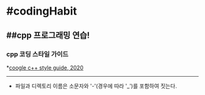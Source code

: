 #codingHabit
===========
##cpp 프로그래밍 연습!
--------------------
### cpp 코딩 스타일 가이드
*[coogle c++ style guide, 2020](https://google.github.io/styleguide/cppguide.html)
***
* 파일과 디렉토리 이름은 소문자와 '-'(경우에 따라 '_')를 포함하여 짓는다.   
